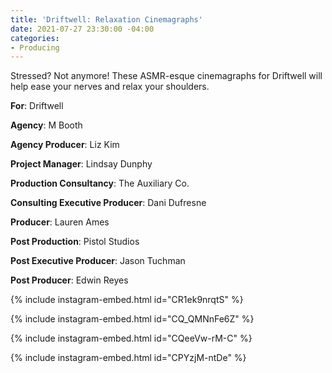```yaml
---
title: 'Driftwell: Relaxation Cinemagraphs'
date: 2021-07-27 23:30:00 -04:00
categories:
- Producing
---
```


Stressed? Not anymore! These ASMR-esque cinemagraphs for Driftwell will help ease your nerves and relax your shoulders.



**For**: Driftwell

**Agency**: M Booth

**Agency Producer**: Liz Kim

**Project Manager**: Lindsay Dunphy

**Production Consultancy**: The Auxiliary Co.

**Consulting Executive Producer**: Dani Dufresne

**Producer**: Lauren Ames

**Post Production**: Pistol Studios

**Post Executive Producer**: Jason Tuchman

**Post Producer**: Edwin Reyes


{% include instagram-embed.html id="CR1ek9nrqtS" %}

{% include instagram-embed.html id="CQ_QMNnFe6Z" %}

{% include instagram-embed.html id="CQeeVw-rM-C" %}

{% include instagram-embed.html id="CPYzjM-ntDe" %}



